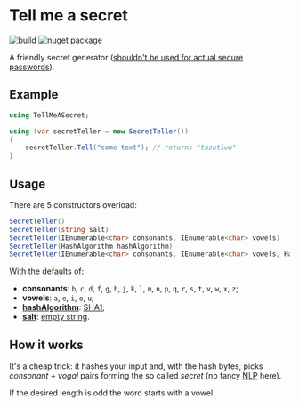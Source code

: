 # Tell me a secret

[![build](https://ci.appveyor.com/api/projects/status/github/tallesl/TellMeASecret)](https://ci.appveyor.com/project/TallesL/TellMeASecret)
[![nuget package](https://badge.fury.io/nu/TellMeASecret.png)](http://badge.fury.io/nu/TellMeASecret)

A friendly secret generator ([shouldn't be used for actual secure passwords](http://security.stackexchange.com/questions/211/how-to-securely-hash-passwords)).

## Example

```csharp
using TellMeASecret;

using (var secretTeller = new SecretTeller())
{
    secretTeller.Tell("some text"); // returns "tazutiwu"
}
```

## Usage

There are 5 constructors overload:

```csharp
SecretTeller()
SecretTeller(string salt)
SecretTeller(IEnumerable<char> consonants, IEnumerable<char> vowels)
SecretTeller(HashAlgorithm hashAlgorithm)
SecretTeller(IEnumerable<char> consonants, IEnumerable<char> vowels, HashAlgorithm hashAlgorithm, string salt)
```

With the defaults of:

* **consonants**: `b`, `c`, `d`, `f`, `g`, `h`, `j`, `k`, `l`, `m`, `n`, `p`, `q`, `r`, `s`, `t`, `v`, `w`, `x`, `z`;
* **vowels**: `a`, `e`, `i`, `o`, `u`;
* [**hashAlgorithm**](https://msdn.microsoft.com/library/system.security.cryptography.hashalgorithm.aspx): [SHA1](https://msdn.microsoft.com/library/system.security.cryptography.sha1.aspx);
* [**salt**](http://en.wikipedia.org/wiki/Salt_%28cryptography%29): [empty string](https://msdn.microsoft.com/library/system.string.empty.aspx).

## How it works

It's a cheap trick: it hashes your input and, with the hash bytes, picks *consonant + vogal* pairs forming the so called *secret* (no fancy [NLP](http://en.wikipedia.org/wiki/Natural_language_processing) here).

If the desired length is odd the word starts with a vowel.

